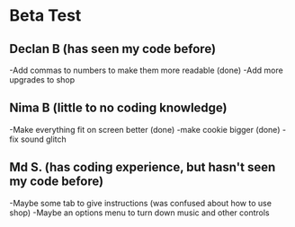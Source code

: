 # Beta Test

## Declan B (has seen my code before)
-Add commas to numbers to make them more readable (done)
-Add more upgrades to shop 

## Nima B (little to no coding knowledge)
-Make everything fit on screen better (done)
-make cookie bigger (done)
-fix sound glitch

## Md S. (has coding experience, but hasn't seen my code before)
 -Maybe some tab to give instructions (was confused about how to use shop)
 -Maybe an options menu to turn down music and other controls